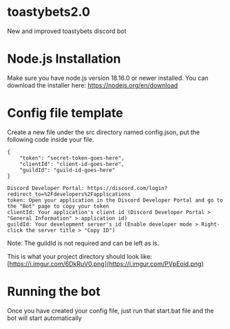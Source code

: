 # toastybets2.0
New and improved toastybets discord bot

# Node.js Installation
Make sure you have node.js version 18.16.0 or newer installed.
You can download the installer here: https://nodejs.org/en/download

# Config file template
Create a new file under the src directory named config.json, put the following code inside your file.
```
{
	"token": "secret-token-goes-here",
	"clientId": "client-id-goes-here",
	"guildId": "guild-id-goes-here"
}
```
```
Discord Developer Portal: https://discord.com/login?redirect_to=%2Fdevelopers%2Fapplications
token: Open your application in the Discord Developer Portal and go to the "Bot" page to copy your token
clientId: Your application's client id (Discord Developer Portal > "General Information" > application id)
guildId: Your development server's id (Enable developer mode > Right-click the server title > "Copy ID")
```
Note: The guildId is not required and can be left as is.

This is what your project directory should look like: [https://i.imgur.com/6DkRuV0.png](https://i.imgur.com/PVpEoid.png)

# Running the bot
Once you have created your config file, just run that start.bat file and the bot will start automatically
